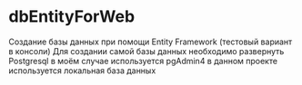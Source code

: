 # dbEntityForWeb
Создание базы данных при помощи Entity Framework (тестовый вариант в консоли)
Для создании самой базы данных необходимо развернуть Postgresql в моём случае используется pgAdmin4 в данном проекте используется локальная база данных
